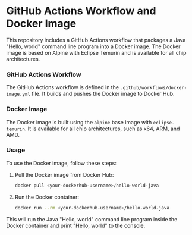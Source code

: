 # GitHub Actions Workflow and Docker Image

This repository includes a GitHub Actions workflow that packages a Java "Hello, world" command line program into a Docker image. The Docker image is based on Alpine with Eclipse Temurin and is available for all chip architectures.

### GitHub Actions Workflow

The GitHub Actions workflow is defined in the `.github/workflows/docker-image.yml` file. It builds and pushes the Docker image to Docker Hub.

### Docker Image

The Docker image is built using the `alpine` base image with `eclipse-temurin`. It is available for all chip architectures, such as x64, ARM, and AMD.

### Usage

To use the Docker image, follow these steps:

1. Pull the Docker image from Docker Hub:
   ```sh
   docker pull <your-dockerhub-username>/hello-world-java
   ```

2. Run the Docker container:
   ```sh
   docker run --rm <your-dockerhub-username>/hello-world-java
   ```

This will run the Java "Hello, world" command line program inside the Docker container and print "Hello, world" to the console.
